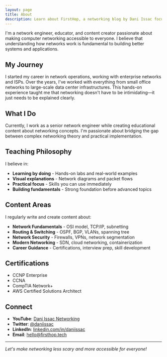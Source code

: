 ```yaml
---
layout: page
title: About
description: Learn about FirstHop, a networking blog by Dani Issac focused on making computer networking concepts accessible to everyone.
---
```


I'm a network engineer, educator, and content creator passionate about making computer networking accessible to everyone. I believe that understanding how networks work is fundamental to building better systems and applications.

## My Journey

I started my career in network operations, working with enterprise networks and ISPs. Over the years, I've worked with everything from small office networks to large-scale data center infrastructures. This hands-on experience taught me that networking doesn't have to be intimidating—it just needs to be explained clearly.

## What I Do

Currently, I work as a senior network engineer while creating educational content about networking concepts. I'm passionate about bridging the gap between complex networking theory and practical implementation.

## Teaching Philosophy

I believe in:

- **Learning by doing** - Hands-on labs and real-world examples
- **Visual explanations** - Network diagrams and packet flows
- **Practical focus** - Skills you can use immediately
- **Building fundamentals** - Strong foundation before advanced topics

## Content Areas

I regularly write and create content about:

- **Network Fundamentals** - OSI model, TCP/IP, subnetting
- **Routing & Switching** - OSPF, BGP, VLANs, spanning tree
- **Network Security** - Firewalls, VPNs, network segmentation
- **Modern Networking** - SDN, cloud networking, containerization
- **Career Guidance** - Certifications, interview prep, skill development

## Certifications

- CCNP Enterprise
- CCNA
- CompTIA Network+
- AWS Certified Solutions Architect

## Connect

- **YouTube**: [Dani Issac Networking](https://youtube.com/@daniissac)
- **Twitter**: [@daniissac](https://twitter.com/daniissac)
- **LinkedIn**: [linkedin.com/in/daniissac](https://linkedin.com/in/daniissac)
- **Email**: [hello@firsthop.tech](mailto:hello@firsthop.tech)

---

*Let's make networking less scary and more accessible for everyone!*